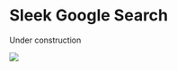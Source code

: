 # Sleek Google Search

Under construction

![](https://media3.giphy.com/media/xKvwa3SjldeWQ/giphy.gif?cid=790b761170db4b5f3f6d323078b1396ceb15bb304fdaaf59&rid=giphy.gif)
